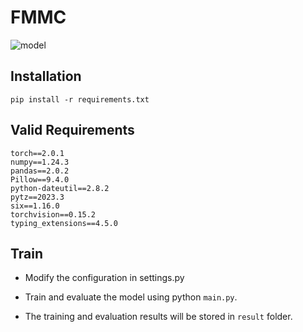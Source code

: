 # FMMC

![model](D:\FMMCRec-main\model.png)

## Installation

```
pip install -r requirements.txt
```

## Valid Requirements

```
torch==2.0.1
numpy==1.24.3
pandas==2.0.2
Pillow==9.4.0
python-dateutil==2.8.2
pytz==2023.3
six==1.16.0
torchvision==0.15.2
typing_extensions==4.5.0
```

## Train

- Modify the configuration in settings.py

- Train and evaluate the model using python `main.py`.

- The training and evaluation results will be stored in `result` folder.
